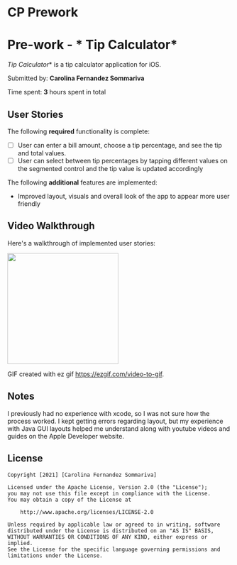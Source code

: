 # CP Prework 
 
# Pre-work - * Tip Calculator*

*Tip Calculator** is a tip calculator application for iOS.

Submitted by: **Carolina Fernandez Sommariva**

Time spent: **3** hours spent in total

## User Stories

The following **required** functionality is complete:

* [ ] User can enter a bill amount, choose a tip percentage, and see the tip and total values.
* [ ] User can select between tip percentages by tapping different values on the segmented control and the tip value is updated accordingly

The following **additional** features are implemented:

- Improved layout, visuals and overall look of the app to appear more user friendly 

## Video Walkthrough

Here's a walkthrough of implemented user stories:

<img src="https://imgur.com/a/0XWQTgg" width=250><br>

GIF created with ez gif https://ezgif.com/video-to-gif.

## Notes

I previously had no experience with xcode, so I was not sure how the process worked. 
I kept getting errors regarding layout, but my experience with Java GUI layouts helped 
me understand along with youtube videos and guides on the Apple Developer website. 

## License

    Copyright [2021] [Carolina Fernandez Sommariva]

    Licensed under the Apache License, Version 2.0 (the "License");
    you may not use this file except in compliance with the License.
    You may obtain a copy of the License at

        http://www.apache.org/licenses/LICENSE-2.0

    Unless required by applicable law or agreed to in writing, software
    distributed under the License is distributed on an "AS IS" BASIS,
    WITHOUT WARRANTIES OR CONDITIONS OF ANY KIND, either express or implied.
    See the License for the specific language governing permissions and
    limitations under the License.
